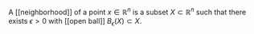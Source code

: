 A [[neighborhood]] of a point $x\in\mathbb{R}^n$ is a subset $X\subset\mathbb{R}^n$ such that there exists $\epsilon>0$ with [[open ball]] $B_\epsilon(X)\subset X$.